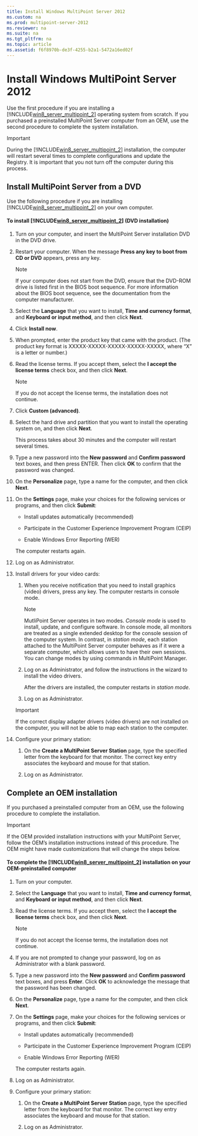 ```yaml
---
title: Install Windows MultiPoint Server 2012
ms.custom: na
ms.prod: multipoint-server-2012
ms.reviewer: na
ms.suite: na
ms.tgt_pltfrm: na
ms.topic: article
ms.assetid: f6f8970b-de3f-4255-b2a1-5472a16ed02f
---
```

# Install Windows MultiPoint Server 2012
Use the first procedure if you are installing a [!INCLUDE[win8_server_multipoint_2](../Token/win8_server_multipoint_2_md.md)] operating system from scratch. If you purchased a preinstalled MultiPoint Server computer from an OEM, use the second procedure to complete the system installation.  
  
> [!IMPORTANT]  
> During the [!INCLUDE[win8_server_multipoint_2](../Token/win8_server_multipoint_2_md.md)] installation, the computer will restart several times to complete configurations and update the Registry. It is important that you not turn off the computer during this process.  
  
## Install MultiPoint Server from a DVD  
Use the following procedure if you are installing [!INCLUDE[win8_server_multipoint_2](../Token/win8_server_multipoint_2_md.md)] on your own computer.  
  
#### To install [!INCLUDE[win8_server_multipoint_2](../Token/win8_server_multipoint_2_md.md)] \(DVD installation\)  
  
1.  Turn on your computer, and insert the MultiPoint Server installation DVD in the DVD drive.  
  
2.  Restart your computer. When the message **Press any key to boot from CD or DVD** appears, press any key.  
  
    > [!NOTE]  
    > If your computer does not start from the DVD, ensure that the DVD\-ROM drive is listed first in the BIOS boot sequence. For more information about the BIOS boot sequence, see the documentation from the computer manufacturer.  
  
3.  Select the **Language** that you want to install, **Time and currency format**, and **Keyboard or input method**, and then click **Next**.  
  
4.  Click **Install now**.  
  
5.  When prompted, enter the product key that came with the product. \(The product key format is XXXXX\-XXXXX\-XXXXX\-XXXXX\-XXXXX, where “X” is a letter or number.\)  
  
6.  Read the license terms. If you accept them, select the **I accept the license terms** check box, and then click **Next**.  
  
    > [!NOTE]  
    > If you do not accept the license terms, the installation does not continue.  
  
7.  Click **Custom \(advanced\)**.  
  
8.  Select the hard drive and partition that you want to install the operating system on, and then click **Next**.  
  
    This process takes about 30 minutes and the computer will restart several times.  
  
9. Type a new password into the **New password** and **Confirm password** text boxes, and then press ENTER. Then click **OK** to confirm that the password was changed.  
  
10. On the **Personalize** page, type a name for the computer, and then click **Next**.  
  
11. On the **Settings** page, make your choices for the following services or programs, and then click **Submit**:  
  
    -   Install updates automatically \(recommended\)  
  
    -   Participate in the Customer Experience Improvement Program \(CEIP\)  
  
    -   Enable Windows Error Reporting \(WER\)  
  
    The computer restarts again.  
  
12. Log on as Administrator.  
  
13. Install drivers for your video cards:  
  
    1.  When you receive notification that you need to install graphics \(video\) drivers, press any key. The computer restarts in console mode.  
  
        > [!NOTE]  
        > MutliPoint Server operates in two modes. *Console mode* is used to install, update, and configure software. In console mode, all monitors are treated as a single extended desktop for the console session of the computer system. In contrast, in *station mode*, each station attached to the MultiPoint Server computer behaves as if it were a separate computer, which allows users to have their own sessions. You can change modes by using commands in MultiPoint Manager.  
  
    2.  Log on as Administrator, and follow the instructions in the wizard to install the video drivers.  
  
        After the drivers are installed, the computer restarts in *station mode*.  
  
    3.  Log on as Administrator.  
  
    > [!IMPORTANT]  
    > If the correct display adapter drivers \(video drivers\) are not installed on the computer, you will not be able to map each station to the computer.  
  
14. Configure your primary station:  
  
    1.  On the **Create a MultiPoint Server Station** page, type the specified letter from the keyboard for that monitor. The correct key entry associates the keyboard and mouse for that station.  
  
    2.  Log on as Administrator.  
  
## Complete an OEM installation  
If you purchased a preinstalled computer from an OEM, use the following procedure to complete the installation.  
  
> [!IMPORTANT]  
> If the OEM provided installation instructions with your MultiPoint Server, follow the OEM’s installation instructions instead of this procedure. The OEM might have made customizations that will change the steps below.  
  
#### To complete the [!INCLUDE[win8_server_multipoint_2](../Token/win8_server_multipoint_2_md.md)] installation on your OEM\-preinstalled computer  
  
1.  Turn on your computer.  
  
2.  Select the **Language** that you want to install, **Time and currency format**, and **Keyboard or input method**, and then click **Next**.  
  
3.  Read the license terms. If you accept them, select the **I accept the license terms** check box, and then click **Next**.  
  
    > [!NOTE]  
    > If you do not accept the license terms, the installation does not continue.  
  
4.  If you are not prompted to change your password, log on as Administrator with a blank password.  
  
5.  Type a new password into the **New password** and **Confirm password** text boxes, and press **Enter**. Click **OK** to acknowledge the message that the password has been changed.  
  
6.  On the **Personalize** page, type a name for the computer, and then click **Next**.  
  
7.  On the **Settings** page, make your choices for the following services or programs, and then click **Submit**:  
  
    -   Install updates automatically \(recommended\)  
  
    -   Participate in the Customer Experience Improvement Program \(CEIP\)  
  
    -   Enable Windows Error Reporting \(WER\)  
  
    The computer restarts again.  
  
8.  Log on as Administrator.  
  
9. Configure your primary station:  
  
    1.  On the **Create a MultiPoint Server Station** page, type the specified letter from the keyboard for that monitor. The correct key entry associates the keyboard and mouse for that station.  
  
    2.  Log on as Administrator.  
  
